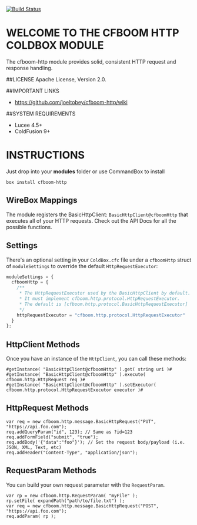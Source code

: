 [![Build Status](https://api.travis-ci.org/joeltobey/cfboom-http.svg?branch=development)](https://travis-ci.org/joeltobey/cfboom-http)

# WELCOME TO THE CFBOOM HTTP COLDBOX MODULE
The cfboom-http module provides solid, consistent HTTP request and response handling.

##LICENSE
Apache License, Version 2.0.

##IMPORTANT LINKS
- https://github.com/joeltobey/cfboom-http/wiki

##SYSTEM REQUIREMENTS
- Lucee 4.5+
- ColdFusion 9+

# INSTRUCTIONS
Just drop into your **modules** folder or use CommandBox to install

`box install cfboom-http`

## WireBox Mappings
The module registers the BasicHttpClient: `BasicHttpClient@cfboomHttp` that executes all of your HTTP requests. Check out the API Docs for all the possible functions.

## Settings
There's an optional setting in your `ColdBox.cfc` file under a `cfboomHttp` struct of `moduleSettings` to override the default `HttpRequestExecutor`:

```js
moduleSettings = {
  cfboomHttp = {
    /**
     * The HttpRequestExecutor used by the BasicHttpClient by default.
     * It must implement cfboom.http.protocol.HttpRequestExecutor.
     * The default is [cfboom.http.protocol.BasicHttpRequestExecutor]
     */
    httpRequestExecutor = "cfboom.http.protocol.HttpRequestExecutor"
  }
};
```

## HttpClient Methods

Once you have an instance of the `HttpClient`, you can call these methods:

```
#getInstance( "BasicHttpClient@cfboomHttp" ).get( string uri )#
#getInstance( "BasicHttpClient@cfboomHttp" ).execute( cfboom.http.HttpRequest req )#
#getInstance( "BasicHttpClient@cfboomHttp" ).setExecutor( cfboom.http.protocol.HttpRequestExecutor executor )#
```

## HttpRequest Methods

```
var req = new cfboom.http.message.BasicHttpRequest("PUT", "https://api.foo.com");
req.addQueryParam("id", 123); // Same as ?id=123
req.addFormField("submit", "true");
req.addBody('{"data":"foo"}'); // Set the request body/payload (i.e. JSON, XML, Text, etc)
req.addHeader("Content-Type", "application/json");
```

## RequestParam Methods

You can build your own request parameter with the `RequestParam`.

```
var rp = new cfboom.http.RequestParam( "myFile" );
rp.setFile( expandPath("path/to/file.txt") );
var req = new cfboom.http.message.BasicHttpRequest("POST", "https://api.foo.com");
req.addParam( rp );
```
